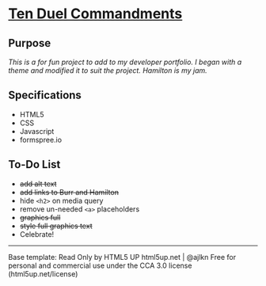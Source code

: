 
# [Ten Duel Commandments](https://radar3759.github.io/tenDuelCommandments/)

## Purpose
*This is a for fun project to add to my developer portfolio. 
I began with a theme and modified it to suit the project. 
Hamilton is my jam.*

## Specifications
- HTML5
- CSS
- Javascript
- formspree.io 


## To-Do List
- ~~add alt text~~
- ~~add links to Burr and Hamilton~~
- hide `<h2>` on media query
- remove un-needed `<a>` placeholders
- ~~graphics full~~
- ~~style full graphics text~~
- Celebrate!





---


Base template: Read Only by HTML5 UP
html5up.net | @ajlkn
Free for personal and commercial use under the CCA 3.0 license (html5up.net/license)

